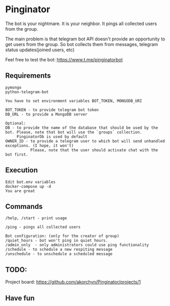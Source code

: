 # Pinginator
The bot is your nightmare. It is your neighbor. It pings all collected users from the group.

The main problem is that telegram bot API doesn't provide an opportunity to get users from the group.
So bot collects them from messages, telegram status updates(joined users, etc)

Feel free to test the bot: <https://www.t.me/pinginatorbot>

## Requirements
```
pymongo
python-telegram-bot

You have to set environment variables BOT_TOKEN, MONGODB_URI

BOT_TOKEN - to provide telegram bot token
DB_URL - to provide a MongoDB server

Optional:
DB - to provide the name of the database that should be used by the bot. Please, note that bot will use the `groups` collection.
     PinginatorDb is used by default
OWNER_ID - to provide a telegram user to which bot will send unhandled exceptions. (I hope, it won't)
           Please, note that the user should activate chat with the bot first.
```


## Execution
```
Edit bot.env variables
docker-compose up -d
You are great
```


## Commands

```
/help, /start - print usage

/ping - pings all collected users

Bot configuration: (only for the creator of group)
/quiet_hours - bot won't ping in quiet hours.
/admin_only  - only administrators could use ping functionality
/schedule - to schedule a new respiting message
/unschedule - to unschedule a scheduled message
```

## TODO:
Project board: <https://github.com/akorchyn/Pinginator/projects/1>

## Have fun

